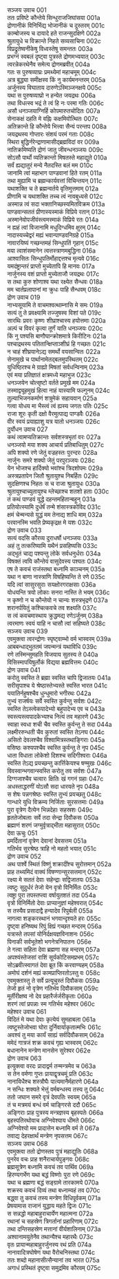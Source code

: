 सञ्जय उवाच	001  
ततः प्रविष्टे कौन्तेये सिन्धुराजजिघांसया	001a  
द्रोणानीकं विनिर्भिद्य भोजानीकं च दुस्तरम्	001c  
काम्बोजस्य च दायादे हते राजन्सुदक्षिणे	002a  
श्रुतायुधे च विक्रान्ते निहते सव्यसाचिना	002c  
विप्रद्रुतेष्वनीकेषु विध्वस्तेषु समन्ततः	003a  
प्रभग्नं स्वबलं दृष्ट्वा पुत्रस्ते द्रोणमभ्ययात्	003c  
त्वरन्नेकरथेनैव समेत्य द्रोणमब्रवीत्	004a  
गतः स पुरुषव्याघ्रः प्रमथ्येमां महाचमूम्	004c  
अत्र बुद्ध्या समीक्षस्व किं नु कार्यमनन्तरम्	005a  
अर्जुनस्य विघाताय दारुणेऽस्मिञ्जनक्षये	005c  
यथा स पुरुषव्याघ्रो न हन्येत जयद्रथः	006a  
तथा विधत्स्व भद्रं ते त्वं हि नः परमा गतिः	006c  
असौ धनञ्जयाग्निर्हि कोपमारुतचोदितः	007a  
सेनाकक्षं दहति मे वह्निः कक्षमिवोत्थितः	007c  
अतिक्रान्ते हि कौन्तेये भित्त्वा सैन्यं परन्तप	008a  
जयद्रथस्य गोप्तारः संशयं परमं गताः	008c  
स्थिरा बुद्धिर्नरेन्द्राणामासीद्ब्रह्मविदां वर	009a  
नातिक्रमिष्यति द्रोणं जातु जीवन्धनञ्जयः	009c  
सोऽसौ पार्थो व्यतिक्रान्तो मिषतस्ते महाद्युते	010a  
सर्वं ह्यद्यातुरं मन्ये नैतदस्ति बलं मम	010c  
जानामि त्वां महाभाग पाण्डवानां हिते रतम्	011a  
तथा मुह्यामि च ब्रह्मन्कार्यवत्तां विचिन्तयन्	011c  
यथाशक्ति च ते ब्रह्मन्वर्तये वृत्तिमुत्तमाम्	012a  
प्रीणामि च यथाशक्ति तच्च त्वं नावबुध्यसे	012c  
अस्मान्न त्वं सदा भक्तानिच्छस्यमितविक्रम	013a  
पाण्डवान्सततं प्रीणास्यस्माकं विप्रिये रतान्	013c  
अस्मानेवोपजीवंस्त्वमस्माकं विप्रिये रतः	014a  
न ह्यहं त्वां विजानामि मधुदिग्धमिव क्षुरम्	014c  
नादास्यच्चेद्वरं मह्यं भवान्पाण्डवनिग्रहे	015a  
नावारयिष्यं गच्छन्तमहं सिन्धुपतिं गृहान्	015c  
मया त्वाशंसमानेन त्वत्तस्त्राणमबुद्धिना	016a  
आश्वासितः सिन्धुपतिर्मोहाद्दत्तश्च मृत्यवे	016c  
यमदंष्ट्रान्तरं प्राप्तो मुच्येतापि हि मानवः	017a  
नार्जुनस्य वशं प्राप्तो मुच्येताजौ जयद्रथः	017c  
स तथा कुरु शोणाश्व यथा रक्ष्येत सैन्धवः	018a  
मम चार्तप्रलापानां मा क्रुधः पाहि सैन्धवम्	018c  
द्रोण उवाच	019  
नाभ्यसूयामि ते वाचमश्वत्थाम्नासि मे समः	019a  
सत्यं तु ते प्रवक्ष्यामि तज्जुषस्व विशां पते	019c  
सारथिः प्रवरः कृष्णः शीघ्राश्चास्य हयोत्तमाः	020a  
अल्पं च विवरं कृत्वा तूर्णं याति धनञ्जयः	020c  
किं नु पश्यसि बाणौघान्क्रोशमात्रे किरीटिनः	021a  
पश्चाद्रथस्य पतितान्क्षिप्ताञ्शीघ्रं हि गच्छतः	021c  
न चाहं शीघ्रयानेऽद्य समर्थो वयसान्वितः	022a  
सेनामुखे च पार्थानामेतद्बलमुपस्थितम्	022c  
युधिष्ठिरश्च मे ग्राह्यो मिषतां सर्वधन्विनाम्	023a  
एवं मया प्रतिज्ञातं क्षत्रमध्ये महाभुज	023c  
धनञ्जयेन चोत्सृष्टो वर्तते प्रमुखे मम	024a  
तस्माद्व्यूहमुखं हित्वा नाहं यास्यामि फल्गुनम्	024c  
तुल्याभिजनकर्माणं शत्रुमेकं सहायवान्	025a  
गत्वा योधय मा भैस्त्वं त्वं ह्यस्य जगतः पतिः	025c  
राजा शूरः कृती दक्षो वैरमुत्पाद्य पाण्डवैः	026a  
वीर स्वयं प्रयाह्याशु यत्र यातो धनञ्जयः	026c  
दुर्योधन उवाच	027  
कथं त्वामप्यतिक्रान्तः सर्वशस्त्रभृतां वरः	027a  
धनञ्जयो मया शक्य आचार्य प्रतिबाधितुम्	027c  
अपि शक्यो रणे जेतुं वज्रहस्तः पुरन्दरः	028a  
नार्जुनः समरे शक्यो जेतुं परपुरञ्जयः	028c  
येन भोजश्च हार्दिक्यो भवांश्च त्रिदशोपमः	029a  
अस्त्रप्रतापेन जितौ श्रुतायुश्च निबर्हितः	029c  
सुदक्षिणश्च निहतः स च राजा श्रुतायुधः	030a  
श्रुतायुश्चाच्युतायुश्च म्लेच्छाश्च शतशो हताः	030c  
तं कथं पाण्डवं युद्धे दहन्तमहितान्बहून्	031a  
प्रतियोत्स्यामि दुर्धर्षं तन्मे शंसास्त्रकोविद	031c  
क्षमं चेन्मन्यसे युद्धं मम तेनाद्य शाधि माम्	032a  
परवानस्मि भवति प्रेष्यकृद्रक्ष मे यशः	032c  
द्रोण उवाच	033  
सत्यं वदसि कौरव्य दुराधर्षो धनञ्जयः	033a  
अहं तु तत्करिष्यामि यथैनं प्रसहिष्यसि	033c  
अद्भुतं चाद्य पश्यन्तु लोके सर्वधनुर्धराः	034a  
विषक्तं त्वयि कौन्तेयं वासुदेवस्य पश्यतः	034c  
एष ते कवचं राजंस्तथा बध्नामि काञ्चनम्	035a  
यथा न बाणा नास्त्राणि विषहिष्यन्ति ते रणे	035c  
यदि त्वां सासुरसुराः सयक्षोरगराक्षसाः	036a  
योधयन्ति त्रयो लोकाः सनरा नास्ति ते भयम्	036c  
न कृष्णो न च कौन्तेयो न चान्यः शस्त्रभृद्रणे	037a  
शरानर्पयितुं कश्चित्कवचे तव शक्ष्यति	037c  
स त्वं कवचमास्थाय क्रुद्धमद्य रणेऽर्जुनम्	038a  
त्वरमाणः स्वयं याहि न चासौ त्वां सहिष्यते	038c  
सञ्जय उवाच	039  
एवमुक्त्वा त्वरन्द्रोणः स्पृष्ट्वाम्भो वर्म भास्वरम्	039a  
आबबन्धाद्भुततमं जपन्मन्त्रं यथाविधि	039c  
रणे तस्मिन्सुमहति विजयाय सुतस्य ते	040a  
विसिस्मापयिषुर्लोकं विद्यया ब्रह्मवित्तमः	040c  
द्रोण उवाच	041  
करोतु स्वस्ति ते ब्रह्मा स्वस्ति चापि द्विजातयः	041a  
सरीसृपाश्च ये श्रेष्ठास्तेभ्यस्ते स्वस्ति भारत	041c  
ययातिर्नहुषश्चैव धुन्धुमारो भगीरथः	042a  
तुभ्यं राजर्षयः सर्वे स्वस्ति कुर्वन्तु सर्वशः	042c  
स्वस्ति तेऽस्त्वेकपादेभ्यो बहुपादेभ्य एव च	043a  
स्वस्त्यस्त्वपादकेभ्यश्च नित्यं तव महारणे	043c  
स्वाहा स्वधा शची चैव स्वस्ति कुर्वन्तु ते सदा	044a  
लक्ष्मीररुन्धती चैव कुरुतां स्वस्ति तेऽनघ	044c  
असितो देवलश्चैव विश्वामित्रस्तथाङ्गिराः	045a  
वसिष्ठः कश्यपश्चैव स्वस्ति कुर्वन्तु ते नृप	045c  
धाता विधाता लोकेशो दिशश्च सदिगीश्वराः	046a  
स्वस्ति तेऽद्य प्रयच्छन्तु कार्त्तिकेयश्च षण्मुखः	046c  
विवस्वान्भगवान्स्वस्ति करोतु तव सर्वशः	047a  
दिग्गजाश्चैव चत्वारः क्षितिः खं गगनं ग्रहाः	047c  
अधस्ताद्धरणीं योऽसौ सदा धारयते नृप	048a  
स शेषः पन्नगश्रेष्ठः स्वस्ति तुभ्यं प्रयच्छतु	048c  
गान्धारे युधि विक्रम्य निर्जिताः सुरसत्तमाः	049a  
पुरा वृत्रेण दैत्येन भिन्नदेहाः सहस्रशः	049c  
हृततेजोबलाः सर्वे तदा सेन्द्रा दिवौकसः	050a  
ब्रह्माणं शरणं जग्मुर्वृत्राद्भीता महासुरात्	050c  
देवा ऊचुः	051  
प्रमर्दितानां वृत्रेण देवानां देवसत्तम	051a  
गतिर्भव सुरश्रेष्ठ त्राहि नो महतो भयात्	051c  
द्रोण उवाच	052  
अथ पार्श्वे स्थितं विष्णुं शक्रादींश्च सुरोत्तमान्	052a  
प्राह तथ्यमिदं वाक्यं विषण्णान्सुरसत्तमान्	052c  
रक्ष्या मे सततं देवाः सहेन्द्राः सद्विजातयः	053a  
त्वष्टुः सुदुर्धरं तेजो येन वृत्रो विनिर्मितः	053c  
त्वष्ट्रा पुरा तपस्तप्त्वा वर्षायुतशतं तदा	054a  
वृत्रो विनिर्मितो देवाः प्राप्यानुज्ञां महेश्वरात्	054c  
स तस्यैव प्रसादाद्वै हन्यादेव रिपुर्बली	055a  
नागत्वा शङ्करस्थानं भगवान्दृश्यते हरः	055c  
दृष्ट्वा हनिष्यथ रिपुं क्षिप्रं गच्छत मन्दरम्	056a  
यत्रास्ते तपसां योनिर्दक्षयज्ञविनाशनः	056c  
पिनाकी सर्वभूतेशो भगनेत्रनिपातनः	056e  
ते गत्वा सहिता देवा ब्रह्मणा सह मन्दरम्	057a  
अपश्यंस्तेजसां राशिं सूर्यकोटिसमप्रभम्	057c  
सोऽब्रवीत्स्वागतं देवा ब्रूत किं करवाण्यहम्	058a  
अमोघं दर्शनं मह्यं कामप्राप्तिरतोऽस्तु वः	058c  
एवमुक्तास्तु ते सर्वे प्रत्यूचुस्तं दिवौकसः	059a  
तेजो हृतं नो वृत्रेण गतिर्भव दिवौकसाम्	059c  
मूर्तीरीक्षष्व नो देव प्रहारैर्जर्जरीकृताः	060a  
शरणं त्वां प्रपन्नाः स्म गतिर्भव महेश्वर	060c  
महेश्वर उवाच	061  
विदितं मे यथा देवाः कृत्येयं सुमहाबला	061a  
त्वष्टुस्तेजोभवा घोरा दुर्निवार्याकृतात्मभिः	061c  
अवश्यं तु मया कार्यं साह्यं सर्वदिवौकसाम्	062a  
ममेदं गात्रजं शक्र कवचं गृह्य भास्वरम्	062c  
बधानानेन मन्त्रेण मानसेन सुरेश्वर	062e  
द्रोण उवाच	063  
इत्युक्त्वा वरदः प्रादाद्वर्म तन्मन्त्रमेव च	063a  
स तेन वर्मणा गुप्तः प्रायाद्वृत्रचमूं प्रति	063c  
नानाविधैश्च शस्त्रौघैः पात्यमानैर्महारणे	064a  
न सन्धिः शक्यते भेत्तुं वर्मबन्धस्य तस्य तु	064c  
ततो जघान समरे वृत्रं देवपतिः स्वयम्	065a  
तं च मत्रमयं बन्धं वर्म चाङ्गिरसे ददौ	065c  
अङ्गिराः प्राह पुत्रस्य मन्त्रज्ञस्य बृहस्पतेः	066a  
बृहस्पतिरथोवाच अग्निवेश्याय धीमते	066c  
अग्निवेश्यो मम प्रादात्तेन बध्नामि वर्म ते	067a  
तवाद्य देहरक्षार्थं मन्त्रेण नृपसत्तम	067c  
सञ्जय उवाच	068  
एवमुक्त्वा ततो द्रोणस्तव पुत्रं महाद्युतिः	068a  
पुनरेव वचः प्राह शनैराचार्यपुङ्गवः	068c  
ब्रह्मसूत्रेण बध्नामि कवचं तव पार्थिव	069a  
हिरण्यगर्भेण यथा बद्धं विष्णोः पुरा रणे	069c  
यथा च ब्रह्मणा बद्धं सङ्ग्रामे तारकामये	070a  
शक्रस्य कवचं दिव्यं तथा बध्नाम्यहं तव	070c  
बद्ध्वा तु कवचं तस्य मन्त्रेण विधिपूर्वकम्	071a  
प्रेषयामास राजानं युद्धाय महते द्विजः	071c  
स सन्नद्धो महाबाहुराचार्येण महात्मना	072a  
रथानां च सहस्रेण त्रिगर्तानां प्रहारिणाम्	072c  
तथा दन्तिसहस्रेण मत्तानां वीर्यशालिनाम्	073a  
अश्वानामयुतेनैव तथान्यैश्च महारथैः	073c  
वृतः प्रायान्महाबाहुरर्जुनस्य रथं प्रति	074a  
नानावादित्रघोषेण यथा वैरोचनिस्तथा	074c  
ततः शब्दो महानासीत्सैन्यानां तव भारत	075a  
अगाधं प्रस्थितं दृष्ट्वा समुद्रमिव कौरवम्	075c  
